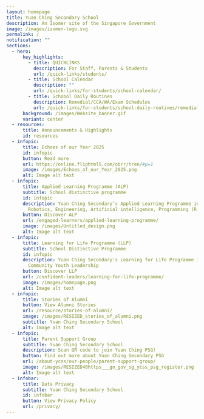 ```yaml
---
layout: homepage
title: Yuan Ching Secondary School
description: An Isomer site of the Singapore Government
image: /images/isomer-logo.svg
permalink: /
notification: ""
sections:
  - hero:
      key_highlights:
        - title: QUICKLINKS
          description: For Staff, Parents & Students
          url: /quick-links/students/
        - title: School Calendar
          description: ""
          url: /quick-links/for-students/school-calendar/
        - title: Schoool Daily Routines
          description: Remedial/CCA/WA/Exam Schedules
          url: /quick-links/for-students/school-daily-routines/remedials-and-cca-schedule/
      background: /images/Website_banner.gif
      variant: center
  - resources:
      title: Announcements & Highlights
      id: resources
  - infopic:
      title: Echoes of our Year 2025
      id: infopic
      button: Read more
      url: https://online.fliphtml5.com/obrr/tren/#p=1
      image: /images/Echoes_of_our_Year_2025.png
      alt: Image alt text
  - infopic:
      title: Applied Learning Programme (ALP)
      subtitle: School distinctive programme
      id: infopic
      description: Yuan Ching Secondary’s Applied Learning Programme in STEM -
        Robotics, Engineering, Artificial intelligence, Programming (R.E.A.P)
      button: Discover ALP
      url: /engaged-learners/applied-learning-programme/
      image: /images/Untitled_design.png
      alt: Image alt text
  - infopic:
      title: Learning for Life Programme (LLP)
      subtitle: School Distinctive Programme
      id: infopic
      description: Yuan Ching Secondary's Learning for Life Programme in Leadership -
        Community Youth Leadership
      button: Discover LLP
      url: /confident-leaders/learning-for-life-programme/
      image: /images/homepage.png
      alt: Image alt text
  - infopic:
      title: Stories of Alumni
      button: View Alumni Stories
      url: /resource/stories-of-alumni/
      image: /images/RESIZED_stories_of_alumni.png
      subtitle: Yuan Ching Secondary School
      alt: Image alt text
  - infopic:
      title: Parent Support Group
      subtitle: Yuan Ching Secondary School
      description: Scan QR code to join Yuan Ching PSG!
      button: Find out more about Yuan Ching Secondary PSG
      url: /about-ycss/our-people/parent-support-group/
      image: /images/RESIZED40https___go_gov_sg_ycss_psg_register.png
      alt: Image alt text
  - infobar:
      title: Data Privacy
      subtitle: Yuan Ching Secondary School
      id: infobar
      button: View Privacy Policy
      url: /privacy/
---
```


